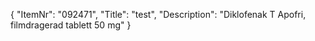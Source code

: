 {
  "ItemNr": "092471",
  "Title": "test",
  "Description": "Diklofenak T Apofri, filmdragerad tablett 50 mg"
}